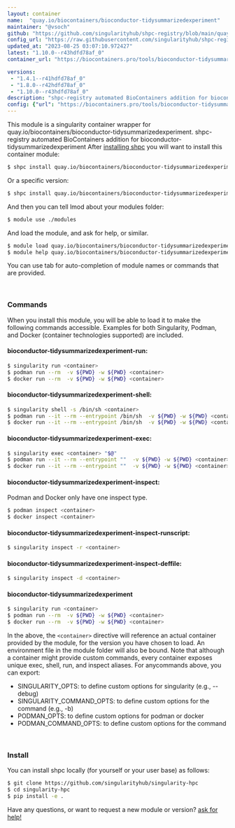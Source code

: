 ```yaml
---
layout: container
name:  "quay.io/biocontainers/bioconductor-tidysummarizedexperiment"
maintainer: "@vsoch"
github: "https://github.com/singularityhub/shpc-registry/blob/main/quay.io/biocontainers/bioconductor-tidysummarizedexperiment/container.yaml"
config_url: "https://raw.githubusercontent.com/singularityhub/shpc-registry/main/quay.io/biocontainers/bioconductor-tidysummarizedexperiment/container.yaml"
updated_at: "2023-08-25 03:07:10.972427"
latest: "1.10.0--r43hdfd78af_0"
container_url: "https://biocontainers.pro/tools/bioconductor-tidysummarizedexperiment"

versions:
 - "1.4.1--r41hdfd78af_0"
 - "1.8.0--r42hdfd78af_0"
 - "1.10.0--r43hdfd78af_0"
description: "shpc-registry automated BioContainers addition for bioconductor-tidysummarizedexperiment"
config: {"url": "https://biocontainers.pro/tools/bioconductor-tidysummarizedexperiment", "maintainer": "@vsoch", "description": "shpc-registry automated BioContainers addition for bioconductor-tidysummarizedexperiment", "latest": {"1.10.0--r43hdfd78af_0": "sha256:4536c5efa7d2343e63b06d6970095e549dd3a2aff3184a78047f80f43c482bba"}, "tags": {"1.4.1--r41hdfd78af_0": "sha256:67920e7a3bbb6094fdc5b095acaf9353f527937125c241b7072466438ecee38d", "1.8.0--r42hdfd78af_0": "sha256:1b811d73b37805b2816f0b403d0f3cc0ec65fce4d97e38e5c879d8c0e20fef23", "1.10.0--r43hdfd78af_0": "sha256:4536c5efa7d2343e63b06d6970095e549dd3a2aff3184a78047f80f43c482bba"}, "docker": "quay.io/biocontainers/bioconductor-tidysummarizedexperiment"}
---
```


This module is a singularity container wrapper for quay.io/biocontainers/bioconductor-tidysummarizedexperiment.
shpc-registry automated BioContainers addition for bioconductor-tidysummarizedexperiment
After [installing shpc](#install) you will want to install this container module:


```bash
$ shpc install quay.io/biocontainers/bioconductor-tidysummarizedexperiment
```

Or a specific version:

```bash
$ shpc install quay.io/biocontainers/bioconductor-tidysummarizedexperiment:1.10.0--r43hdfd78af_0
```

And then you can tell lmod about your modules folder:

```bash
$ module use ./modules
```

And load the module, and ask for help, or similar.

```bash
$ module load quay.io/biocontainers/bioconductor-tidysummarizedexperiment/1.10.0--r43hdfd78af_0
$ module help quay.io/biocontainers/bioconductor-tidysummarizedexperiment/1.10.0--r43hdfd78af_0
```

You can use tab for auto-completion of module names or commands that are provided.

<br>

### Commands

When you install this module, you will be able to load it to make the following commands accessible.
Examples for both Singularity, Podman, and Docker (container technologies supported) are included.

#### bioconductor-tidysummarizedexperiment-run:

```bash
$ singularity run <container>
$ podman run --rm  -v ${PWD} -w ${PWD} <container>
$ docker run --rm  -v ${PWD} -w ${PWD} <container>
```

#### bioconductor-tidysummarizedexperiment-shell:

```bash
$ singularity shell -s /bin/sh <container>
$ podman run --it --rm --entrypoint /bin/sh  -v ${PWD} -w ${PWD} <container>
$ docker run --it --rm --entrypoint /bin/sh  -v ${PWD} -w ${PWD} <container>
```

#### bioconductor-tidysummarizedexperiment-exec:

```bash
$ singularity exec <container> "$@"
$ podman run --it --rm --entrypoint ""  -v ${PWD} -w ${PWD} <container> "$@"
$ docker run --it --rm --entrypoint ""  -v ${PWD} -w ${PWD} <container> "$@"
```

#### bioconductor-tidysummarizedexperiment-inspect:

Podman and Docker only have one inspect type.

```bash
$ podman inspect <container>
$ docker inspect <container>
```

#### bioconductor-tidysummarizedexperiment-inspect-runscript:

```bash
$ singularity inspect -r <container>
```

#### bioconductor-tidysummarizedexperiment-inspect-deffile:

```bash
$ singularity inspect -d <container>
```



#### bioconductor-tidysummarizedexperiment

```bash
$ singularity run <container>
$ podman run --rm  -v ${PWD} -w ${PWD} <container>
$ docker run --rm  -v ${PWD} -w ${PWD} <container>
```


In the above, the `<container>` directive will reference an actual container provided
by the module, for the version you have chosen to load. An environment file in the
module folder will also be bound. Note that although a container
might provide custom commands, every container exposes unique exec, shell, run, and
inspect aliases. For anycommands above, you can export:

 - SINGULARITY_OPTS: to define custom options for singularity (e.g., --debug)
 - SINGULARITY_COMMAND_OPTS: to define custom options for the command (e.g., -b)
 - PODMAN_OPTS: to define custom options for podman or docker
 - PODMAN_COMMAND_OPTS: to define custom options for the command

<br>

### Install

You can install shpc locally (for yourself or your user base) as follows:

```bash
$ git clone https://github.com/singularityhub/singularity-hpc
$ cd singularity-hpc
$ pip install -e .
```

Have any questions, or want to request a new module or version? [ask for help!](https://github.com/singularityhub/singularity-hpc/issues)